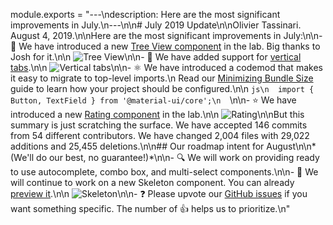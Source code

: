 module.exports = "---\ndescription: Here are the most significant improvements in July.\n---\n\n# July 2019 Update\n\nOlivier Tassinari. August 4, 2019.\n\nHere are the most significant improvements in July:\n\n- 🌳 We have introduced a new [Tree View component](/components/tree-view/) in the lab. Big thanks to Josh for it.\n\n  ![Tree View](/static/blog/july-2019-update/tree-view.gif)\n\n- 💄 We have added support for [vertical tabs](/components/tabs/#vertical-tabs).\n\n  ![Vertical tabs](/static/blog/july-2019-update/vertical-tabs.png)\n\n- ⚛️ We have introduced a codemod that makes it easy to migrate to top-level imports.\n  Read our [Minimizing Bundle Size](/guides/minimizing-bundle-size/) guide to learn how your project should be configured.\n\n  ```js\n  import { Button, TextField } from '@material-ui/core';\n  ```\n\n- ⭐️ We have introduced a new [Rating component](/components/rating/) in the lab.\n\n  ![Rating](/static/blog/july-2019-update/rating.png)\n\nBut this summary is just scratching the surface. We have accepted 146 commits from 54 different contributors. We have changed 2,004 files with 29,022 additions and 25,455 deletions.\n\n## Our roadmap intent for August\n\n*(We'll do our best, no guarantee!)*\n\n- 🔍 We will work on providing ready to use autocomplete, combo box, and multi-select components.\n\n- 🦴 We will continue to work on a new Skeleton component. You can already [preview it](https://deploy-preview-16786--material-ui.netlify.com/components/skeleton/).\n\n  ![Skeleton](/static/blog/july-2019-update/skeleton.png)\n\n- ❓ Please upvote our [GitHub issues](https://github.com/Foso/material-ui/issues) if you want something specific. The number of 👍 helps us to prioritize.\n"